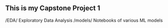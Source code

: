 ## This is my Capstone Project 1

/EDA/ Exploratory Data Analysis
/models/ Notebooks of various ML models
